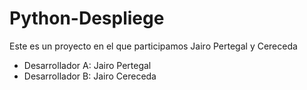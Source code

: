 # Python-Despliege
Este es un proyecto en el que participamos Jairo Pertegal y Cereceda
 - Desarrollador A: Jairo Pertegal
 - Desarrollador B: Jairo Cereceda